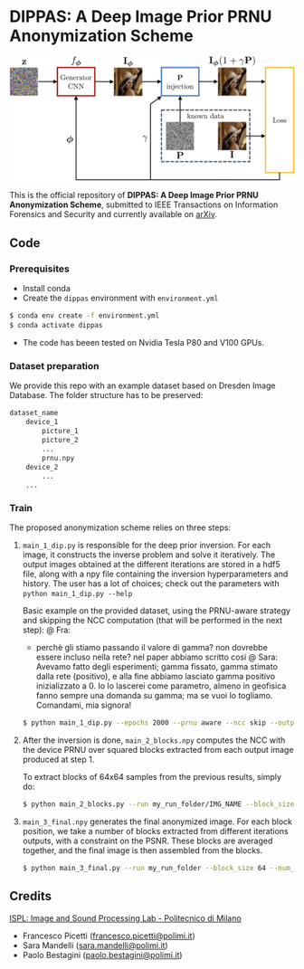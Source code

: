 # DIPPAS: A Deep Image Prior PRNU Anonymization Scheme
<img src="assets/dip_scheme.png" width="700">


This is the official repository of **DIPPAS: A Deep Image Prior PRNU Anonymization Scheme**,
submitted to IEEE Transactions on Information Forensics and Security and currently available on [arXiv](https://arxiv.org/pdf/2012.03581.pdf).

## Code

### Prerequisites

- Install conda
- Create the `dippas` environment with `environment.yml`
```bash
$ conda env create -f environment.yml
$ conda activate dippas
```
- The code has beeen tested on Nvidia Tesla P80 and V100 GPUs.


### Dataset preparation

We provide this repo with an example dataset based on Dresden Image Database.
The folder structure has to be preserved:

```
dataset_name
    device_1
        picture_1
        picture_2
        ...
        prnu.npy
    device_2
        ...
    ...    
```

### Train

The proposed anonymization scheme relies on three steps:

1. `main_1_dip.py` is responsible for the deep prior inversion. 
    For each image, it constructs the inverse problem and solve it iteratively.
    The output images obtained at the different iterations are stored in a hdf5 file, along with a npy file containing the inversion hyperparameters and history.
    The user has a lot of choices; check out the parameters with `python main_1_dip.py --help`

    Basic example on the provided dataset, using the PRNU-aware strategy and skipping the NCC computation (that will be performed in the next step):
    @ Fra: 
    - perchè gli stiamo passando il valore di gamma? non dovrebbe essere incluso nella rete? nel paper abbiamo scritto cosi
    @ Sara:
        Avevamo fatto degli esperimenti; gamma fissato, gamma stimato dalla rete (positivo), e alla fine abbiamo lasciato gamma positivo inizializzato a 0.
        Io lo lascerei come parametro, almeno in geofisica fanno sempre una domanda su gamma; ma se vuoi lo togliamo. Comandami, mia signora! 
    
    ```bash
    $ python main_1_dip.py --epochs 2000 --prnu aware --ncc skip --outpath my_run_folder
    ```

2. After the inversion is done, `main_2_blocks.npy` computes the NCC with the device PRNU over squared blocks extracted from each output image produced at step  1.
    
    To extract blocks of 64x64 samples from the previous results, simply do:
    ```bash
    $ python main_2_blocks.py --run my_run_folder/IMG_NAME --block_size 64
    ```

3. `main_3_final.npy` generates the final anonymized image.
    For each block position, we take a number of blocks extracted from different iterations outputs, with a constraint on the PSNR.
    These blocks are averaged together, and the final image is then assembled from the blocks. 
    
    ```bash
    $ python main_3_final.py --run my_run_folder --block_size 64 --num_blocks 50 --psnr_thresh 37.
    ```

## Credits
[ISPL: Image and Sound Processing Lab - Politecnico di Milano](http://ispl.deib.polimi.it/)
- Francesco Picetti (francesco.picetti@polimi.it)
- Sara Mandelli (sara.mandelli@polimi.it)
- Paolo Bestagini (paolo.bestagini@polimi.it) 
